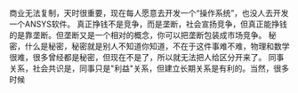商业无法复制，天时很重要，现在每人愿意去开发一个“操作系统”，也没人去开发一个ANSYS软件。
真正挣钱不是竞争，而是垄断，社会宣扬竞争，但真正能挣钱的是靠垄断。但垄断又是一个相对的概念，你可以把垄断包装成市场竞争。
秘密，什么是秘密，秘密就是别人不知道你知道，不在于这件事难不难，物理和数学很难，很多曾经都是秘密，但现在不是了，所以就无法把人给区分开来了。
同事关系，社会共识是，同事只是"利益"关系，但建立长期关系是有利的。当然，很多时候